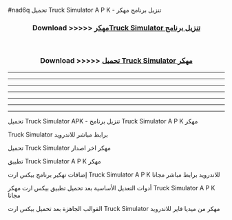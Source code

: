 #nad6q تحميل Truck Simulator  A P K - تنزيل برنامج مهكر



<div align="center">
<h3>Download >>>>> <a href="https://runaway1.web.app/?sq=Truck Simulator ">مهكرTruck Simulator  تنزيل برنامج</a></h3><br>

<h3>Download >>>>> <a href="https://runaway1.web.app/?sq=Truck Simulator ">تحميل Truck Simulator  مهكر</a></h3>
</div>


----------------------------------------------------------

----------------------------------------------------------

----------------------------------------------------------

----------------------------------------------------------

----------------------------------------------------------

----------------------------------------------------------

----------------------------------------------------------

تحميل Truck Simulator  APK - تنزيل برنامج Truck Simulator  A P K مهكر

Truck Simulator  برابط مباشر للاندرويد

تحميل Truck Simulator  مهكر اخر اصدار

تطبيق Truck Simulator  A P K مهكر

إضافات تهكير برنامج بيكس ارت Truck Simulator  A P K للاندرويد برابط مباشر مجانا

أدوات التعديل الأساسية بعد تحميل تطبيق بيكس ارت مهكر Truck Simulator  A P K مجانا

القوالب الجاهزة بعد تحميل بيكس ارت Truck Simulator  مهكر من ميديا فاير للاندرويد


